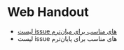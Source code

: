 # Web Handout
- [لیست issue های مناسب برای میان‌ترم](https://github.com/shrif-web/handout/blob/main/UIIssues.md)
- لیست issue های مناسب برای پایان‌ترم
